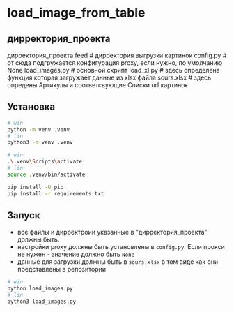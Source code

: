 # load_image_from_table

## дирректория_проекта

дирректория_проекта
    feed # дирректория выгрузки картинок
    config.py # от сюда подгружается конфигурация proxy, если нужно, по умолчанию None
    load_images.py # основной скрипт
    load_xl.py # здесь определена функция которая загружает данные из xlsx файла
    sours.xlsx # здесь опредены Артикулы и соответсвующие Списки url картинок

## Установка

```bash
# win
python -m venv .venv
# lin
python3 -m venv .venv

# win
.\.venv\Scripts\activate
# lin
source .venv/bin/activate

pip install -U pip
pip install -r requirements.txt
```

## Запуск

- все файлы и дирректроии указанные в "дирректория_проекта" должны быть.
- настройки proxy должны быть установлены в `config.py`. Если прокси не нужен - значение должно быть `None`
- данные для загрузки должны быть в `sours.xlsx` в том виде как они представлены в репозитории

```bash
# win
python load_images.py
# lin
python3 load_images.py

```

